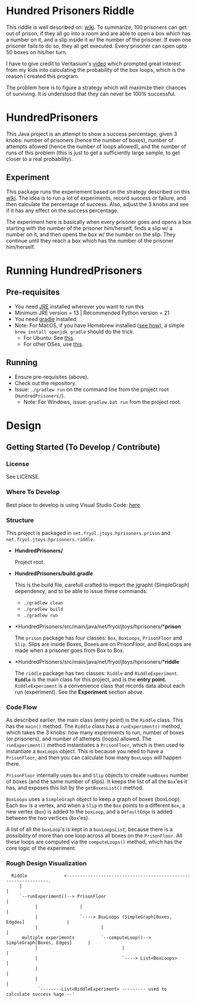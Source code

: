 # Hundred Prisoners Riddle
This riddle is well described on: [wiki](https://en.wikipedia.org/wiki/100_prisoners_problem). To summarize, 100 prisoners can get out of prison, if they all go into a room and are able to open a box which has a number on it, and a slip inside it w/ the number of the prisoner. If even one prisoner fails to do so, they all get executed. Every prisoner can open upto 50 boxes on his/her turn.

I have to give credit to Veritasium's [video](https://www.youtube.com/watch?v=iSNsgj1OCLA) which prompted great interest from my kids into calculating the probability of the box loops, which is the reason I created this program.

The problem here is to figure a strategy which will maximize their chances of surviving. It is understood that they can never be 100% successful.

# HundredPrisoners

This Java project is an attempt to show a success percentage, given 3 knobs: number of prisoners (hence the number of boxes), number of attempts allowed (hence the number of loops allowed), and the number of runs of this problem (this is just to get a sufficiently large sample, to get closer to a real probability).

## Experiment
This package runs the experiement based on the strategy described on this [wiki](https://en.wikipedia.org/wiki/100_prisoners_problem). The idea is to run a lot of experiments, record success or failure, and then calculate the percentage of success. Also, adjust the 3 knobs and see if it has any effect on the success percentage.

The experiment here is basically when every prisoner goes and opens a box starting with the number of the prisoner him/herself, finds a slip w/ a number on it, and then opens the box w/ the number on the slip. They continue until they reach a box which has the number of the prisoner him/herself.

# Running HundredPrisoners

## Pre-requisites

 * You need [JRE](https://www.java.com/en/download/manual.jsp) installed wherever you want to run this
 * Minimum JRE version = 13 | Recommended Python version = 21
 * You need [gradle](https://gradle.org/) installed 
 * Note: For MacOS, if you have Homebrew installed ([see how](https://brew.sh/)), a simple `brew install openjdk gradle` should do the trick.
   * For Ubuntu: See [this](https://linuxize.com/post/how-to-install-gradle-on-ubuntu-20-04/).
   * For other OSes, use [this](https://duckduckgo.com).

## Running

 * Ensure pre-requisites (above).
 * Check out the repository.
 * Issue: `./gradlew run` on the command line from the project root (`HundredPrisoners/`).
   * Note: For Windows, issue: `gradlew.bat run` from the project root.

# Design

## Getting Started (To Develop / Contribute)

### License

See LICENSE.

### Where To Develop

Best place to develop is using Visual Studio Code: [here](https://code.visualstudio.com/).

### Structure

This project is packaged in `net.fryol.jtoys.hprisoners.prison` and `net.fryol.jtoys.hprisoners.riddle`.

 * **HundredPrisoners/**
   
   Project root.
 
 * **HundredPrisoners/build.gradle**

   This is the build file, carefull crafted to import the jgrapht (SimpleGraph) dependency, and to be able to issue these commands:
   * `./gradlew clean`
   * `./gradlew build`
   * `./gradlew run`

 * *HundredPrisoners/src/main/java/net/fryol/jtoys/hprisoners/***prison**
 
   The `prison` package has four classes: `Box`, `BoxLoops`, `PrisonFloor` and `Slip`. Slips are inside Boxes, Boxes are on PrisonFloor, and BoxLoops are made when a prisoner goes from Box to Box.

 * *HundredPrisoners/src/main/java/net/fryol/jtoys/hprisoners/***riddle**
 
   The `riddle` package has two classes: `Riddle` and `RiddleExperiment`. **`Riddle`** is the main class for this project, and is the **entry point.** `RiddleExperiment` is a convenience class that records data about each run (experiment). See the **Experiment** section above.

### Code Flow
As described earlier, the main class (entry point) is the `Riddle` class. This has the `main()` method. The `Riddle` class has a `runExperiment()` method, which takes the 3 knobs: how many experiments to run, number of boxes (or prisoners), and number of attempts (loops) allowed. The `runExperiment()` method instantiates a `PrisonFloor`, which is then used to instantiate a `BoxLoops` object. This is because you need to have a `PrisonFloor`, and then you can calculate how many `BoxLoops` will happen there.

`PrisonFloor` internally uses `Box` and `Slip` objects to create `numBoxes` number of boxes (and the same number of slips). It keeps the list of all the `Box`'es it has, and exposes this list by the `getBoxesList()` method.

`BoxLoops` uses a `SimpleGraph` object to keep a graph of boxes (boxLoop). Each `Box` is a vertex, and when a `Slip` in the `Box` points to a different `Box`, a new vertex (`Box`) is added to the `boxLoop`, and a `DefaultEdge` is added between the two vertices (`Box`'es).

A list of all the `boxLoop`'s is kept in a `boxLoopsList`, because there is a possibility of more than one loop across all boxes on the `PrisonFloor`. All these loops are computed via the `computeLoops()` method, which has the core logic of the experiment.


### Rough Design Visualization
```
  Riddle              <---------------------------------------------------------------.
     |                                                                                 |
     `--runExperiment()--> PrisonFloor                                                 |
           |                |                                                          |
           |                `----> BoxLoops (SimpleGraph[Boxes, Edgdes]                |
           |                        |                                                  |
      multiple experiments          `--computeLoop()--> SimpleGraph[Boxes, Edges]      |
           |                                |                                          |
           |                                `----> List<BoxLoops>                      |
           |                                                                           |
           |                                                                           |
            `--------List<RiddleExperiment> --------- used to calculate success %age --'
```
